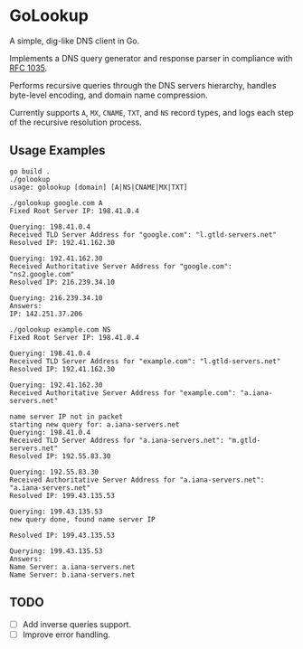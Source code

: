# GoLookup

A simple, dig-like DNS client in Go.

Implements a DNS query generator and response parser in compliance with [RFC 1035](https://datatracker.ietf.org/doc/html/rfc1035).

Performs recursive queries through the DNS servers hierarchy, handles byte-level encoding, and domain name compression.

Currently supports `A`, `MX`, `CNAME`, `TXT`, and `NS` record types, 
and logs each step of the recursive resolution process.

## Usage Examples

```
go build .
./golookup 
usage: golookup [domain] [A|NS|CNAME|MX|TXT]
```

```
./golookup google.com A   
Fixed Root Server IP: 198.41.0.4

Querying: 198.41.0.4
Received TLD Server Address for "google.com": "l.gtld-servers.net"
Resolved IP: 192.41.162.30

Querying: 192.41.162.30
Received Authoritative Server Address for "google.com": "ns2.google.com"
Resolved IP: 216.239.34.10

Querying: 216.239.34.10
Answers:
IP: 142.251.37.206
```

```
./golookup example.com NS
Fixed Root Server IP: 198.41.0.4

Querying: 198.41.0.4
Received TLD Server Address for "example.com": "l.gtld-servers.net"
Resolved IP: 192.41.162.30

Querying: 192.41.162.30
Received Authoritative Server Address for "example.com": "a.iana-servers.net"

name server IP not in packet
starting new query for: a.iana-servers.net
Querying: 198.41.0.4
Received TLD Server Address for "a.iana-servers.net": "m.gtld-servers.net"
Resolved IP: 192.55.83.30

Querying: 192.55.83.30
Received Authoritative Server Address for "a.iana-servers.net": "a.iana-servers.net"
Resolved IP: 199.43.135.53

Querying: 199.43.135.53
new query done, found name server IP

Resolved IP: 199.43.135.53

Querying: 199.43.135.53
Answers:
Name Server: a.iana-servers.net
Name Server: b.iana-servers.net
```

## TODO

- [ ] Add inverse queries support.
- [ ] Improve error handling.